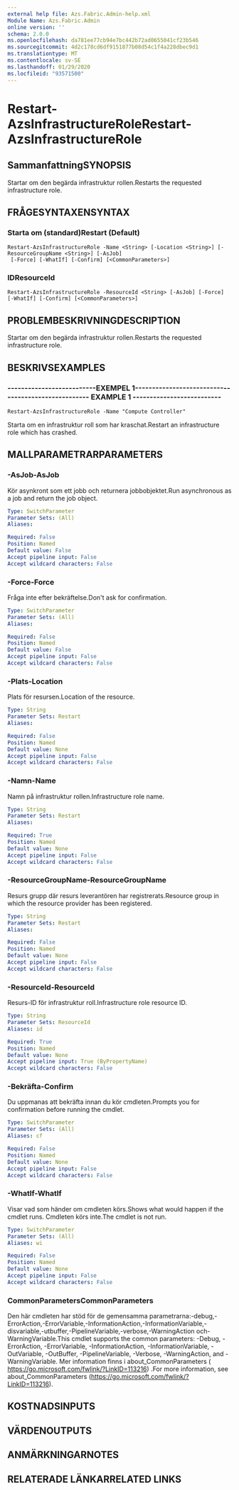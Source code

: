 ```yaml
---
external help file: Azs.Fabric.Admin-help.xml
Module Name: Azs.Fabric.Admin
online version: ''
schema: 2.0.0
ms.openlocfilehash: da781ee77cb94e7bc442b72ad0655041cf23b546
ms.sourcegitcommit: 4d2c178cd6df9151877b08d54c1f4a228dbec9d1
ms.translationtype: MT
ms.contentlocale: sv-SE
ms.lasthandoff: 01/29/2020
ms.locfileid: "93571500"
---
```

# <span data-ttu-id="52b2e-101">Restart-AzsInfrastructureRole</span><span class="sxs-lookup"><span data-stu-id="52b2e-101">Restart-AzsInfrastructureRole</span></span>

## <span data-ttu-id="52b2e-102">Sammanfattning</span><span class="sxs-lookup"><span data-stu-id="52b2e-102">SYNOPSIS</span></span>
<span data-ttu-id="52b2e-103">Startar om den begärda infrastruktur rollen.</span><span class="sxs-lookup"><span data-stu-id="52b2e-103">Restarts the requested infrastructure role.</span></span>

## <span data-ttu-id="52b2e-104">FRÅGESYNTAXEN</span><span class="sxs-lookup"><span data-stu-id="52b2e-104">SYNTAX</span></span>

### <span data-ttu-id="52b2e-105">Starta om (standard)</span><span class="sxs-lookup"><span data-stu-id="52b2e-105">Restart (Default)</span></span>
```
Restart-AzsInfrastructureRole -Name <String> [-Location <String>] [-ResourceGroupName <String>] [-AsJob]
 [-Force] [-WhatIf] [-Confirm] [<CommonParameters>]
```

### <span data-ttu-id="52b2e-106">ID</span><span class="sxs-lookup"><span data-stu-id="52b2e-106">ResourceId</span></span>
```
Restart-AzsInfrastructureRole -ResourceId <String> [-AsJob] [-Force] [-WhatIf] [-Confirm] [<CommonParameters>]
```

## <span data-ttu-id="52b2e-107">PROBLEMBESKRIVNING</span><span class="sxs-lookup"><span data-stu-id="52b2e-107">DESCRIPTION</span></span>
<span data-ttu-id="52b2e-108">Startar om den begärda infrastruktur rollen.</span><span class="sxs-lookup"><span data-stu-id="52b2e-108">Restarts the requested infrastructure role.</span></span>

## <span data-ttu-id="52b2e-109">BESKRIVS</span><span class="sxs-lookup"><span data-stu-id="52b2e-109">EXAMPLES</span></span>

### <span data-ttu-id="52b2e-110">--------------------------EXEMPEL 1--------------------------</span><span class="sxs-lookup"><span data-stu-id="52b2e-110">-------------------------- EXAMPLE 1 --------------------------</span></span>
```
Restart-AzsInfrastructureRole -Name "Compute Controller"
```

<span data-ttu-id="52b2e-111">Starta om en infrastruktur roll som har kraschat.</span><span class="sxs-lookup"><span data-stu-id="52b2e-111">Restart an infrastructure role which has crashed.</span></span>

## <span data-ttu-id="52b2e-112">MALLPARAMETRAR</span><span class="sxs-lookup"><span data-stu-id="52b2e-112">PARAMETERS</span></span>

### <span data-ttu-id="52b2e-113">-AsJob</span><span class="sxs-lookup"><span data-stu-id="52b2e-113">-AsJob</span></span>
<span data-ttu-id="52b2e-114">Kör asynkront som ett jobb och returnera jobbobjektet.</span><span class="sxs-lookup"><span data-stu-id="52b2e-114">Run asynchronous as a job and return the job object.</span></span>

```yaml
Type: SwitchParameter
Parameter Sets: (All)
Aliases: 

Required: False
Position: Named
Default value: False
Accept pipeline input: False
Accept wildcard characters: False
```

### <span data-ttu-id="52b2e-115">-Force</span><span class="sxs-lookup"><span data-stu-id="52b2e-115">-Force</span></span>
<span data-ttu-id="52b2e-116">Fråga inte efter bekräftelse.</span><span class="sxs-lookup"><span data-stu-id="52b2e-116">Don't ask for confirmation.</span></span>

```yaml
Type: SwitchParameter
Parameter Sets: (All)
Aliases: 

Required: False
Position: Named
Default value: False
Accept pipeline input: False
Accept wildcard characters: False
```

### <span data-ttu-id="52b2e-117">-Plats</span><span class="sxs-lookup"><span data-stu-id="52b2e-117">-Location</span></span>
<span data-ttu-id="52b2e-118">Plats för resursen.</span><span class="sxs-lookup"><span data-stu-id="52b2e-118">Location of the resource.</span></span>

```yaml
Type: String
Parameter Sets: Restart
Aliases: 

Required: False
Position: Named
Default value: None
Accept pipeline input: False
Accept wildcard characters: False
```

### <span data-ttu-id="52b2e-119">-Namn</span><span class="sxs-lookup"><span data-stu-id="52b2e-119">-Name</span></span>
<span data-ttu-id="52b2e-120">Namn på infrastruktur rollen.</span><span class="sxs-lookup"><span data-stu-id="52b2e-120">Infrastructure role name.</span></span>

```yaml
Type: String
Parameter Sets: Restart
Aliases: 

Required: True
Position: Named
Default value: None
Accept pipeline input: False
Accept wildcard characters: False
```

### <span data-ttu-id="52b2e-121">-ResourceGroupName</span><span class="sxs-lookup"><span data-stu-id="52b2e-121">-ResourceGroupName</span></span>
<span data-ttu-id="52b2e-122">Resurs grupp där resurs leverantören har registrerats.</span><span class="sxs-lookup"><span data-stu-id="52b2e-122">Resource group in which the resource provider has been registered.</span></span>

```yaml
Type: String
Parameter Sets: Restart
Aliases: 

Required: False
Position: Named
Default value: None
Accept pipeline input: False
Accept wildcard characters: False
```

### <span data-ttu-id="52b2e-123">-ResourceId</span><span class="sxs-lookup"><span data-stu-id="52b2e-123">-ResourceId</span></span>
<span data-ttu-id="52b2e-124">Resurs-ID för infrastruktur roll.</span><span class="sxs-lookup"><span data-stu-id="52b2e-124">Infrastructure role resource ID.</span></span>

```yaml
Type: String
Parameter Sets: ResourceId
Aliases: id

Required: True
Position: Named
Default value: None
Accept pipeline input: True (ByPropertyName)
Accept wildcard characters: False
```

### <span data-ttu-id="52b2e-125">-Bekräfta</span><span class="sxs-lookup"><span data-stu-id="52b2e-125">-Confirm</span></span>
<span data-ttu-id="52b2e-126">Du uppmanas att bekräfta innan du kör cmdleten.</span><span class="sxs-lookup"><span data-stu-id="52b2e-126">Prompts you for confirmation before running the cmdlet.</span></span>

```yaml
Type: SwitchParameter
Parameter Sets: (All)
Aliases: cf

Required: False
Position: Named
Default value: None
Accept pipeline input: False
Accept wildcard characters: False
```

### <span data-ttu-id="52b2e-127">-WhatIf</span><span class="sxs-lookup"><span data-stu-id="52b2e-127">-WhatIf</span></span>
<span data-ttu-id="52b2e-128">Visar vad som händer om cmdleten körs.</span><span class="sxs-lookup"><span data-stu-id="52b2e-128">Shows what would happen if the cmdlet runs.</span></span>
<span data-ttu-id="52b2e-129">Cmdleten körs inte.</span><span class="sxs-lookup"><span data-stu-id="52b2e-129">The cmdlet is not run.</span></span>

```yaml
Type: SwitchParameter
Parameter Sets: (All)
Aliases: wi

Required: False
Position: Named
Default value: None
Accept pipeline input: False
Accept wildcard characters: False
```

### <span data-ttu-id="52b2e-130">CommonParameters</span><span class="sxs-lookup"><span data-stu-id="52b2e-130">CommonParameters</span></span>
<span data-ttu-id="52b2e-131">Den här cmdleten har stöd för de gemensamma parametrarna:-debug,-ErrorAction,-ErrorVariable,-InformationAction,-InformationVariable,-disvariable,-utbuffer,-PipelineVariable,-verbose,-WarningAction och-WarningVariable.</span><span class="sxs-lookup"><span data-stu-id="52b2e-131">This cmdlet supports the common parameters: -Debug, -ErrorAction, -ErrorVariable, -InformationAction, -InformationVariable, -OutVariable, -OutBuffer, -PipelineVariable, -Verbose, -WarningAction, and -WarningVariable.</span></span> <span data-ttu-id="52b2e-132">Mer information finns i about_CommonParameters ( https://go.microsoft.com/fwlink/?LinkID=113216) .</span><span class="sxs-lookup"><span data-stu-id="52b2e-132">For more information, see about_CommonParameters (https://go.microsoft.com/fwlink/?LinkID=113216).</span></span>

## <span data-ttu-id="52b2e-133">KOSTNADS</span><span class="sxs-lookup"><span data-stu-id="52b2e-133">INPUTS</span></span>

## <span data-ttu-id="52b2e-134">VÄRDEN</span><span class="sxs-lookup"><span data-stu-id="52b2e-134">OUTPUTS</span></span>

## <span data-ttu-id="52b2e-135">ANMÄRKNINGAR</span><span class="sxs-lookup"><span data-stu-id="52b2e-135">NOTES</span></span>

## <span data-ttu-id="52b2e-136">RELATERADE LÄNKAR</span><span class="sxs-lookup"><span data-stu-id="52b2e-136">RELATED LINKS</span></span>

